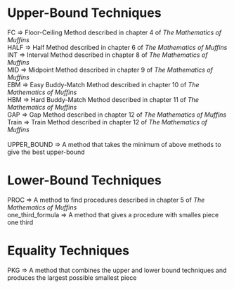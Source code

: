 # Upper-Bound Techniques 
FC => Floor-Ceiling Method described in chapter 4 of *The Mathematics of Muffins* <br/>
HALF => Half Method described in chapter 6 of *The Mathematics of Muffins* <br/>
INT => Interval Method described in chapter 8 of *The Mathematics of Muffins* <br/>
MID => Midpoint Method described in chapter 9 of *The Mathematics of Muffins* <br/>
EBM => Easy Buddy-Match Method described in chapter 10 of *The Mathematics of Muffins* <br/>
HBM => Hard Buddy-Match Method described in chapter 11 of *The Mathematics of Muffins* <br/>
GAP => Gap Method described in chapter 12 of *The Mathematics of Muffins* <br/>
Train => Train Method described in chapter 12 of *The Mathematics of Muffins* <br/>
 <br/>
UPPER_BOUND => A method that takes the minimum of above methods to give the best upper-bound  <br/>
# Lower-Bound Techniques
PROC => A method to find procedures described in chapter 5 of *The Mathematics of Muffins* <br/>
one_third_formula => A method that gives a procedure with smalles piece one third <br/>

# Equality Techniques
PKG => A method that combines the upper and lower bound techniques and produces the largest possible smallest piece <br/>
